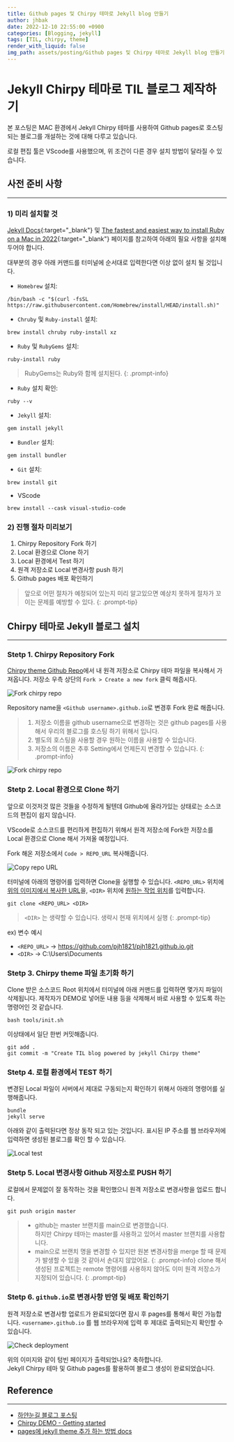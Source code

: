 ```yaml
---
title: Github pages 및 Chirpy 테마로 Jekyll blog 만들기
author: jhbak
date: 2022-12-10 22:55:00 +0900
categories: [Blogging, jekyll]
tags: [TIL, chirpy, theme]
render_with_liquid: false
img_path: assets/posting/Github pages 및 Chirpy 테마로 Jekyll blog 만들기
---
```


# Jekyll Chirpy 테마로 TIL 블로그 제작하기

본 포스팅은 MAC 환경에서 Jekyll Chirpy 테마를 사용하여 Github pages로 호스팅 되는 블로그를 개설하는 것에 대해 다루고 있습니다.

로컬 편집 툴은 VScode를 사용했으며, 위 조건이 다른 경우 설치 방법이 달라질 수 있습니다.

## 사전 준비 사항

---

### 1) 미리 설치할 것

[Jekyll Docs](https://jekyllrb.com/docs/installation/){:target="\_blank"} 및 [The fastest and easiest way to install Ruby on a Mac in 2022](https://www.moncefbelyamani.com/how-to-install-xcode-homebrew-git-rvm-ruby-on-mac/){:target="\_blank"} 페이지를 참고하여 아래의 필요 사항을 설치해두어야 합니다.

대부분의 경우 아래 커맨드를 터미널에 순서대로 입력한다면 이상 없이 설치 될 것입니다.

- `Homebrew` 설치:

```terminal
/bin/bash -c "$(curl -fsSL https://raw.githubusercontent.com/Homebrew/install/HEAD/install.sh)"
```

- `Chruby` 및 `Ruby-install` 설치:

```terminal
brew install chruby ruby-install xz
```

- `Ruby` 및 `RubyGems` 설치:

```terminal
ruby-install ruby
```

<!-- prettier-ignore -->
> RubyGems는 Ruby와 함께 설치된다. 
{: .prompt-info}

- `Ruby` 설치 확인:

```terminal
ruby --v
```

- `Jekyll` 설치:

```terminal
gem install jekyll
```

- `Bundler` 설치:

```terminal
gem install bundler
```

- `Git` 설치:

```terminal
brew install git
```

- VScode

```terminal
brew install --cask visual-studio-code
```

### 2) 진행 절차 미리보기

1. Chirpy Repository Fork 하기
2. Local 환경으로 Clone 하기
3. Local 환경에서 Test 하기
4. 원격 저장소로 Local 변경사항 push 하기
5. Github pages 배포 확인하기

<!-- prettier-ignore -->
> 앞으로 어떤 절차가 예정되어 있는지 미리 알고있으면 예상치 못하게 절차가 꼬이는 문제를 예방할 수 있다.
{: .prompt-tip}

## Chirpy 테마로 Jekyll 블로그 설치

---

### Stetp 1. Chirpy Repository Fork

[Chirpy theme Github Repo](https://github.com/cotes2020/jekyll-theme-chirpy)에서 내 원격 저장소로 Chirpy 테마 파일을 복사해서 가져옵니다.
저장소 우측 상단의 `Fork > Create a new fork` 클릭 해줍시다.

![Fork chirpy repo](/1.png)

Repository name을 `<Github username>.github.io`로 변경후 Fork 완료 해줍니다.

<!-- prettier-ignore -->
> 1.  저장소 이름을 github username으로 변경하는 것은 github pages를 사용해서 우리의 블로그를 호스팅 하기 위해서 입니다.
> 2.  별도의 호스팅을 사용할 경우 원하는 이름을 사용할 수 있습니다.
> 3.  저장소의 이름은 추후 Setting에서 언제든지 변경할 수 있습니다. 
{: .prompt-info}

![Fork chirpy repo](2.png)

### Stetp 2. Local 환경으로 Clone 하기

앞으로 이것저것 많은 것들을 수정하게 될텐데 Github에 올라가있는 상태로는 소스코드의 편집이 쉽지 않습니다.

VScode로 소스코드를 편리하게 편집하기 위해서 원격 저장소에 Fork한 저장소를 Local 환경으로 Clone 해서 가져올 예정입니다.

Fork 해온 저장소에서 `Code > REPO_URL` 복사해줍니다.

![Copy repo URL](3.png)

터미널에 아래의 명령어를 입력하면 Clone을 실행할 수 있습니다.
`<REPO_URL>` 위치에 <u>위의 이미지에서 복사한 URL</u>을, `<DIR>` 위치에 <u>원하는 작업 위치</u>를 입력합니다.

```Terminal
git clone <REPO_URL> <DIR>
```

<!-- prettier-ignore -->
> `<DIR>` 는 생략할 수 있습니다. 생략시 현재 위치에서 실행 
{: .prompt-tip}

ex) 변수 예시

- `<REPO_URL>` → https://github.com/pjh1821/pjh1821.github.io.git
- `<DIR>` → C:\\Users\\Documents

### Stetp 3. Chirpy theme 파일 초기화 하기

Clone 받은 소스코드 Root 위치에서 터미널에 아래 커맨드를 입력하면 몇가지 파일이 삭제됩니다.
제작자가 DEMO로 넣어둔 내용 등을 삭제해서 바로 사용할 수 있도록 하는 명령어인 것 같습니다.

```Terminal
bash tools/init.sh
```

이상태에서 일단 한번 커밋해줍니다.

```Terminal
git add .
git commit -m "Create TIL blog powered by jekyll Chirpy theme"
```

### Stetp 4. 로컬 환경에서 TEST 하기

변경된 Local 파일이 서버에서 제대로 구동되는지 확인하기 위해서 아래의 명령어를 실행해줍니다.

```Terminal
bundle
jekyll serve
```

아래와 같이 출력된다면 정상 동작 되고 있는 것입니다.
표시된 IP 주소를 웹 브라우저에 입력하면 생성된 블로그를 확인 할 수 있습니다.

![Local test](4.png)

### Stetp 5. Local 변경사항 Github 저장소로 PUSH 하기

로컬에서 문제없이 잘 동작하는 것을 확인했으니 원격 저장소로 변경사항을 업로드 합니다.

```Terminal
git push origin master
```

<!-- prettier-ignore -->
> - github는 master 브랜치를 main으로 변경했습니다.  
>   하지만 Chirpy 테마는 master를 사용하고 있어서 master 브랜치를 사용합니다.
> - main으로 브랜치 명을 변경할 수 있지만 원본 변경사항을 merge 할 때 문제가 발생할 수 있을 것 같아서 손대지 않았어요.
{: .prompt-info}
> clone 해서 생성된 프로젝트는 remote 명령어를 사용하지 않아도 이미 원격 저장소가 지정되어 있습니다.
{: .prompt-tip}

### Stetp 6. `github.io`로 변경사항 반영 및 배포 확인하기

원격 저장소로 변경사항 업로드가 완료되었다면 잠시 후 pages를 통해서 확인 가능합니다.
`<username>.github.io` 를 웹 브라우저에 입력 후 제대로 출력되는지 확인할 수 있습니다.

![Check deployment](5.png)

위의 이미지와 같이 텅빈 페이지가 출력되었나요? 축하합니다.  
Jekyll Chirpy 테마 및 Github pages를 활용하여 블로그 생성이 완료되었습니다.

## Reference

---

- [하얀눈길 블로그 포스팅](https://www.irgroup.org/posts/jekyll-chirpy/)
- [Chirpy DEMO - Getting started](https://chirpy.cotes.page/posts/getting-started/)
- [pages에 jekyll theme 추가 하는 방법 docs](https://docs.github.com/en/pages/setting-up-a-github-pages-site-with-jekyll/adding-a-theme-to-your-github-pages-site-using-jekyll)
